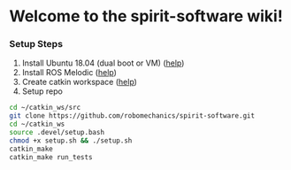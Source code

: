 # Welcome to the spirit-software wiki!

### Setup Steps

1. Install Ubuntu 18.04 (dual boot or VM) ([help](https://linuxhint.com/install_ubuntu_18-04_virtualbox/))
2. Install ROS Melodic ([help](http://wiki.ros.org/melodic/Installation/Ubuntu))
3. Create catkin workspace ([help](http://wiki.ros.org/ROS/Tutorials/InstallingandConfiguringROSEnvironment))
4. Setup repo
```bash
cd ~/catkin_ws/src
git clone https://github.com/robomechanics/spirit-software.git
cd ~/catkin_ws
source .devel/setup.bash
chmod +x setup.sh && ./setup.sh
catkin_make
catkin_make run_tests
```
